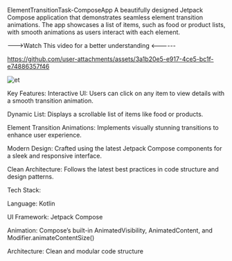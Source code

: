ElementTransitionTask-ComposeApp
A beautifully designed Jetpack Compose application that demonstrates seamless element transition animations. The app showcases a list of items, such as food or product lists, with smooth animations as users interact with each element.

--->Watch This video for a better understanding <------

https://github.com/user-attachments/assets/3a1b20e5-e917-4ce5-bc1f-e74886357f46

![et](https://github.com/user-attachments/assets/5c13cc6d-b17c-458d-9f79-fdf4da98d093)


Key Features:
Interactive UI: Users can click on any item to view details with a smooth transition animation.

Dynamic List: Displays a scrollable list of items like food or products.

Element Transition Animations: Implements visually stunning transitions to enhance user experience.

Modern Design: Crafted using the latest Jetpack Compose components for a sleek and responsive interface.

Clean Architecture: Follows the latest best practices in code structure and design patterns.

Tech Stack:

Language: Kotlin

UI Framework: Jetpack Compose

Animation: Compose’s built-in AnimatedVisibility, AnimatedContent, and Modifier.animateContentSize()

Architecture: Clean and modular code structure

